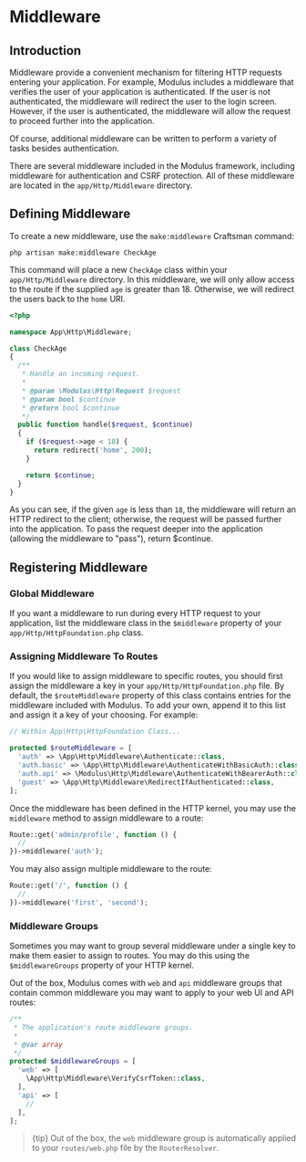 # Middleware

## Introduction

Middleware provide a convenient mechanism for filtering HTTP requests entering your application. For example, Modulus includes a middleware that verifies the user of your application is authenticated. If the user is not authenticated, the middleware will redirect the user to the login screen. However, if the user is authenticated, the middleware will allow the request to proceed further into the application.

Of course, additional middleware can be written to perform a variety of tasks besides authentication.

There are several middleware included in the Modulus framework, including middleware for authentication and CSRF protection. All of these middleware are located in the `app/Http/Middleware` directory.

## Defining Middleware

To create a new middleware, use the `make:middleware` Craftsman command:

```
php artisan make:middleware CheckAge
```

This command will place a new `CheckAge` class within your `app/Http/Middleware` directory. In this middleware, we will only allow access to the route if the supplied `age` is greater than 18. Otherwise, we will redirect the users back to the `home` URI.

```php
<?php

namespace App\Http\Middleware;

class CheckAge
{
  /**
   * Handle an incoming request.
   *
   * @param \Modulus\Http\Request $request
   * @param bool $continue
   * @return bool $continue
   */
  public function handle($request, $continue)
  {
    if ($request->age < 18) {
      return redirect('home', 200);
    }

    return $continue;
  }
}
```

As you can see, if the given `age` is less than `18`, the middleware will return an HTTP redirect to the client; otherwise, the request will be passed further into the application. To pass the request deeper into the application (allowing the middleware to "pass"), return $continue.

## Registering Middleware

### Global Middleware

If you want a middleware to run during every HTTP request to your application, list the middleware class in the `$middleware` property of your `app/Http/HttpFoundation.php` class.

### Assigning Middleware To Routes

If you would like to assign middleware to specific routes, you should first assign the middleware a key in your `app/Http/HttpFoundation.php` file. By default, the `$routeMiddleware` property of this class contains entries for the middleware included with Modulus. To add your own, append it to this list and assign it a key of your choosing. For example:

```php
// Within App\Http\HttpFoundation Class...

protected $routeMiddleware = [
  'auth' => \App\Http\Middleware\Authenticate::class,
  'auth.basic' => \App\Http\Middleware\AuthenticateWithBasicAuth::class,
  'auth.api' => \Modulus\Http\Middleware\AuthenticateWithBearerAuth::class,
  'guest' => \App\Http\Middleware\RedirectIfAuthenticated::class,
];
```

Once the middleware has been defined in the HTTP kernel, you may use the `middleware` method to assign middleware to a route:

```php
Route::get('admin/profile', function () {
  //
})->middleware('auth');
```

You may also assign multiple middleware to the route:

```php
Route::get('/', function () {
  //
})->middleware('first', 'second');
```

### Middleware Groups

Sometimes you may want to group several middleware under a single key to make them easier to assign to routes. You may do this using the `$middlewareGroups` property of your HTTP kernel.

Out of the box, Modulus comes with `web` and `api` middleware groups that contain common middleware you may want to apply to your web UI and API routes:

```php
/**
 * The application's route middleware groups.
 *
 * @var array
 */
protected $middlewareGroups = [
  'web' => [
    \App\Http\Middleware\VerifyCsrfToken::class,
  ],
  'api' => [
    //
  ],
];
```

> {tip} Out of the box, the `web` middleware group is automatically applied to your `routes/web.php` file by the `RouterResolver`.
